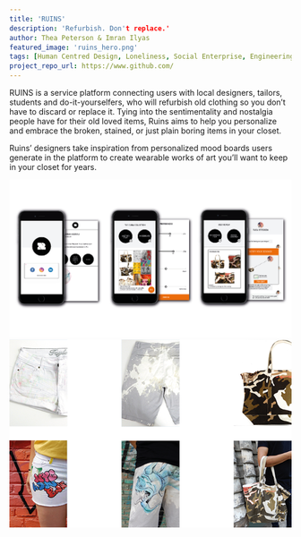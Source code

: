 ```yaml
---
title: 'RUINS'
description: 'Refurbish. Don't replace.'
author: Thea Peterson & Imran Ilyas
featured_image: 'ruins_hero.png'
tags: [Human Centred Design, Loneliness, Social Enterprise, Engineering]
project_repo_url: https://www.github.com/
---
```


RUINS is a service platform connecting users with local designers, tailors, students
and do-it-yourselfers, who will refurbish old clothing so you don’t have to discard or replace it. Tying into the sentimentality and nostalgia people have for their old loved items, Ruins aims to help you personalize and embrace the broken, stained, or just plain boring items in your closet.

Ruins’ designers take inspiration from personalized mood boards users generate in the platform to create wearable works of art you’ll want to keep in your closet for years.

![](ruins_hero.png)
![](ruins.png)

